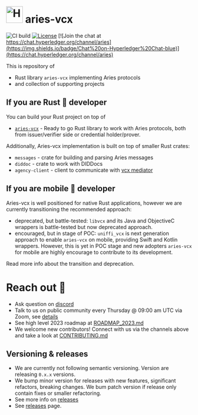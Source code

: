 # <img alt="Hyperledger Aries logo" src="docs/aries-logo.png" width="45px" /> aries-vcx

![CI build](https://github.com/hyperledger/aries-vcx/workflows/CI/badge.svg)
[![License](https://img.shields.io/badge/License-Apache%202.0-blue.svg)](https://opensource.org/licenses/Apache-2.0)
[![Join the chat at https://chat.hyperledger.org/channel/aries](https://img.shields.io/badge/Chat%20on-Hyperledger%20Chat-blue)](https://chat.hyperledger.org/channel/aries)

This is repository of
- Rust library `aries-vcx` implementing Aries protocols
- and collection of supporting projects

## If you are Rust 🦀 developer
You can build your Rust project on top of
- [`aries-vcx`](aries_vcx) - Ready to go Rust library to work with Aries protocols, both from
issuer/verifier side or credential holder/prover.

Additionally, Aries-vcx implementation is built on top of smaller Rust crates:
- `messages` - crate for building and parsing Aries messages
- `diddoc` - crate to work with DIDDocs
- `agency-client` - client to communicate with [vcx mediator](https://github.com/AbsaOSS/vcxagencynode)

## If you are mobile 📱 developer
Aries-vcx is well positioned for native Rust applications, however we are currently transitioning 
the recommended approach:
- deprecated, but battle-tested: `libvcx` and its Java and ObjectiveC wrappers is battle-tested but now deprecated approach.
- encouraged, but in stage of POC: `uniffi_vcx` is next generation approach to enable `aries-vcx` on mobile, providing Swift
and Kotlin wrappers. However, this is yet in POC stage and new adopters `aries-vcx` for mobile
are highly encourage to contribute to its development. 

Read more info about the transition and deprecation.

# Reach out 👋
- Ask question on [discord](https://discord.com/channels/905194001349627914/955480822675308604)
- Talk to us on public community every Thursday @ 09:00 am UTC via Zoom, see [details](https://wiki.hyperledger.org/display/ARIES/Community+calls)
- See high level 2023 roadmap at [ROADMAP_2023.md](docs/ROADMAP_2023.md)
- We welcome new contributors! Connect with us via the channels above and take a look at [CONTRIBUTING.md](CONTRIBUTING.md)

## Versioning & releases
- We are currently not following semantic versioning. Version are releasing `0.x.x` versions. 
- We bump minor version for releases with new features, significant refactors, breaking changes. 
We bum patch version if release only contain fixes or smaller refactoring. 
- See more info on [releases](https://github.com/orgs/hyperledger/projects/14)
- See [releases](https://github.com/hyperledger/aries-vcx/releases) page.
